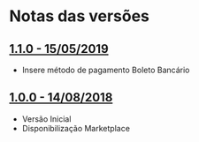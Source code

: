 # Notas das versões
## [1.1.0 - 15/05/2019](https://github.com/vindi/vindi-magento2/releases/tag/1.1.0)
- Insere método de pagamento Boleto Bancário

## [1.0.0 - 14/08/2018](https://github.com/vindi/vindi-magento2/releases/tag/1.0.0)
- Versão Inicial
- Disponibilização Marketplace
